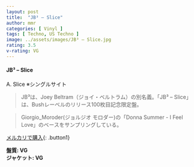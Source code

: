 ```yaml
---
layout: post
title:  "JB³ – Slice"
author: mmr
categories: [ Vinyl ]
tags: [ Techno, US Techno ]
image: ../assets/images/JB³ – Slice.jpg
rating: 3.5
v-rating: VG
---
```


#### JB³ – Slice

A. Slice ※シングルサイト

> JB³は、Joey Beltram（ジョイ・ベルトラム）の別名義。「JB³ – Slice」は、Bushレーベルのリリース100枚目記念限定盤。

> Giorgio_Moroder(ジョルジオ モロダー)の「Donna Summer - I Feel Love」のベースをサンプリングしている。

[メルカリで購入](https://jp.mercari.com/item/m94882397625){: .button1}

<div class="mt-4 mb-4 d-flex align-items-center">
<strong class="mr-1">盤質: VG</strong>
</div>
<div class="mt-4 mb-4 d-flex align-items-center">
<strong class="mr-1">ジャケット: VG</strong>
</div>
